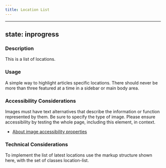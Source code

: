 ```yaml
---
title: Location List
---
```


---
state: inprogress
---

### Description
This is a list of locations.

### Usage
A simple way to highlight articles specific locations. There should never be more than three featured at a time in a sidebar or main body area.

### Accessibility Considerations
Images must have text alternatives that describe the information or function represented by them. Be sure to specify the type of image. Please ensure accessibility by testing the whole page, including this element, in context.

* <a href="https://www.w3.org/WAI/tutorials/images/">About image accessibility properties</a>

<!-- ### SEO Considerations
This section is left intentionally blank and is for future consideration. -->

### Technical Considerations
To implement the list of latest locations use the markup structure shown here, with the set of classes location-list.
